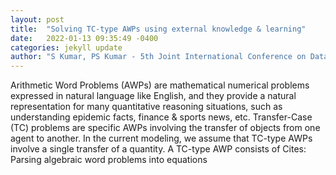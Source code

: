 ```yaml
---
layout: post
title:  "Solving TC-type AWPs using external knowledge & learning"
date:   2022-01-13 09:35:49 -0400
categories: jekyll update
author: "S Kumar, PS Kumar - 5th Joint International Conference on Data Science & , 2022"
---
```

Arithmetic Word Problems (AWPs) are mathematical numerical problems expressed in natural language like English, and they provide a natural representation for many quantitative reasoning situations, such as understanding epidemic facts, finance & sports news, etc. Transfer-Case (TC) problems are specific AWPs involving the transfer of objects from one agent to another. In the current modeling, we assume that TC-type AWPs involve a single transfer of a quantity. A TC-type AWP consists of Cites: Parsing algebraic word problems into equations